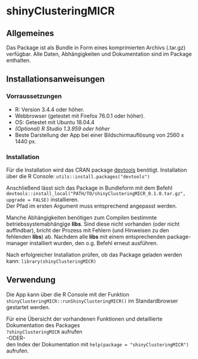 # shinyClusteringMICR

## Allgemeines
Das Package ist als Bundle in Form eines komprimierten Archivs (.tar.gz) verfügbar.
Alle Daten, Abhängigkeiten und Dokumentation sind im Package enthalten.

## Installationsanweisungen
### Vorraussetzungen
- R: Version 3.4.4 oder höher.
- Webbrowser (getestet mit Firefox 76.0.1 oder höher).
- OS: Getestet mit Ubuntu 18.04.4
- *(Optional) R Studio 1.3.959 oder höher*
- Beste Darstellung der App bei einer Bildschirmauflösung von 2560 x 1440 px.
### Installation
Für die Installation wird das CRAN package [devtools](https://cran.r-project.org/web/packages/devtools/index.html) benötigt.
Installation über die R Console: `utils::install.packages("devtools")`

Anschließend lässt sich das Package in Bundleform mit dem Befehl\
`devtools::install_local("PATH/TO/shinyClusteringMICR_0.1.0.tar.gz", upgrade = FALSE)` installieren.\
Der Pfad im ersten Argument muss entsprechend angepasst werden.

Manche Abhängigkeiten benötigen zum Compilen bestimmte betriebssystemabhängige **libs**. Sind diese nicht vorhanden (oder nicht auffindbar), bricht der Prozess mit Fehlern (und Hinweisen zu den fehlenden **libs**) ab. Nachdem alle **libs** mit einem entsprechenden package-manager installiert wurden, den o.g. Befehl erneut ausführen.

Nach erfolgreicher Installation prüfen, ob das Package geladen werden kann: `library(shinyClusteringMICR)`

## Verwendung
Die App kann über die R Console mit der Funktion\
`shinyClusteringMICR::runShinyClusteringMICR()` im Standardbrowser gestartet werden.

Für eine Übersicht der vorhandenen Funktionen und detaillierte Dokumentation des Packages\
`?shinyClusteringMICR` aufrufen\
-ODER-\
den Index der Dokumentation mit `help(package = "shinyClusteringMICR")` aufrufen.
